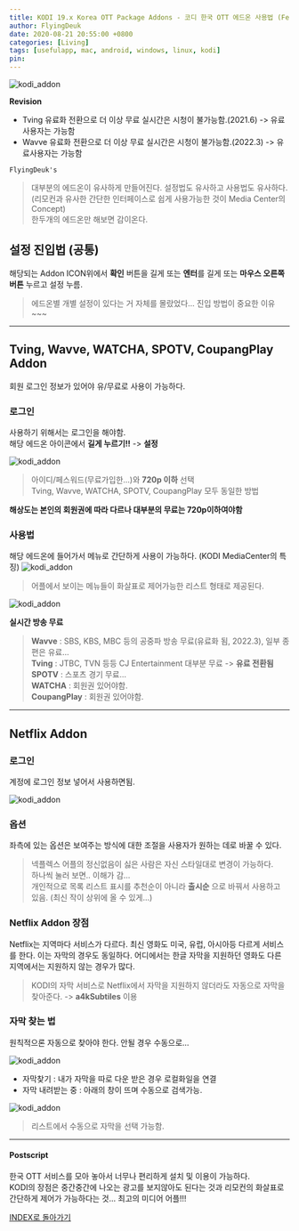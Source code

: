 ```yaml
---
title: KODI 19.x Korea OTT Package Addons - 코디 한국 OTT 에드온 사용법 (Feat. Tving, Wavve, SPOTV, WATCHA, Netflix, KakaoTV, CoupangPlay, NaverSports, SamsungTV)
author: FlyingDeuk
date: 2020-08-21 20:55:00 +0800
categories: [Living]
tags: [usefulapp, mac, android, windows, linux, kodi]
pin:
---
```


![kodi_addon](/img/living/kodi/kodi_addon0.jpg)

**Revision**
- Tving 유료화 전환으로 더 이상 무료 실시간은 시청이 불가능함.(2021.6) -> 유료사용자는 가능함
- Wavve 유료화 전환으로 더 이상 무료 실시간은 시청이 불가능함.(2022.3) -> 유료사용자는 가능함


`FlyingDeuk's`
> 대부분의 에드온이 유사하게 만들어진다. 설정법도 유사하고 사용법도 유사하다. (리모컨과 유사한 간단한 인터페이스로 쉽게 사용가능한 것이 Media Center의 Concept)<br>
한두개의 에드온만 해보면 감이온다.

## 설정 진입법 (공통)
해당되는 Addon ICON위에서 **확인** 버튼을 길게 또는 **엔터**를 길게 또는 **마우스 오른쪽 버튼** 누르고 설정 누름.
>에드온별 개별 설정이 있다는 거 자체를 몰랐었다... 진입 방법이 중요한 이유~~~

------

## Tving, Wavve, WATCHA, SPOTV, CoupangPlay Addon
회원 로그인 정보가 있어야 유/무료로 사용이 가능하다.

### 로그인
사용하기 위해서는 로그인을 해야함. <br>
해당 에드온 아이콘에서 **길게 누르기!!** -> **설정**

![kodi_addon](/img/living/kodi/tving_set.jpg)
> 아이디/페스워드(무료가입한...)와 **720p 이하** 선택 <br>
Tving, Wavve, WATCHA, SPOTV, CoupangPlay 모두 동일한 방법

**해상도는 본인의 회원권에 따라 다르나 대부분의 무료는 720p이하여야함**

### 사용법
해당 에드온에 들어가서 메뉴로 간단하게 사용이 가능하다. (KODI MediaCenter의 특징)
![kodi_addon](/img/living/kodi/ott2.jpg)
>어플에서 보이는 메뉴들이 화살표로 제어가능한 리스트 형태로 제공된다.

![kodi_addon](/img/living/kodi/kodi_tving1.jpg)

**실시간 방송 무료** <br>
> **Wavve** : SBS, KBS, MBC 등의 공중파 방송 무료(유료화 됨, 2022.3), 일부 종편은 유료... <br>
**Tving** : JTBC, TVN 등등 CJ Entertainment 대부분 무료  -> **유료 전환됨**<br>
**SPOTV** : 스포츠 경기 무료...  <br>
**WATCHA** : 회원권 있어야함. <br>
**CoupangPlay** : 회원권 있어야함.

------

## Netflix Addon
### 로그인
계정에 로그인 정보 넣어서 사용하면됨.

![kodi_addon](/img/living/kodi/netflix_set.jpg)

### 옵션
좌측에 있는 옵션은 보여주는 방식에 대한 조절을 사용자가 원하는 데로 바꿀 수 있다.
>넥플렉스 어플의 정신없음이 싫은 사람은 자신 스타일대로 변경이 가능하다. <br>
하나씩 눌러 보면.. 이해가 감...<br>
개인적으로 목록 리스트 표시를 추천순이 아니라 **출시순** 으로 바꿔서 사용하고 있음. (최신 작이 상위에 올 수 있게...)

### Netflix Addon 장점
Netflix는 지역마다 서비스가 다르다. 최신 영화도 미국, 유럽, 아시아등 다르게 서비스를 한다. 이는 자막의 경우도 동일하다. 어디에서는 한글 자막을 지원하던 영화도 다른 지역에서는 지원하지 않는 경우가 많다.
> KODI의 자막 서비스로 Netflix에서 자막을 지원하지 않더라도 자동으로 자막을 찾아준다. -> **a4kSubtiles** 이용

### 자막 찾는 법
원칙적으론 자동으로 찾아야 한다. 안될 경우 수동으로...

![kodi_addon](/img/living/kodi/kodi_subtitle2.jpg)
- 자막찾기 : 내가 자막을 따로 다운 받은 경우 로컬화일을 연결
- 자막 내려받는 중 : 아래의 창이 뜨며 수동으로 검색가능.


![kodi_addon](/img/living/kodi/kodi_subtitle.jpg)
> 리스트에서 수동으로 자막을 선택 가능함.

------

#### Postscript
한국 OTT 서비스를 모아 놓아서 너무나 편리하게 설치 및 이용이 가능하다. <br>
KODI의 장점은 중간중간에 나오는 광고를 보지않아도 된다는 것과 리모컨의 화살표로 간단하게 제어가 가능하다는 것... 최고의 미디어 어플!!!

[INDEX로 돌아가기](/posts/KODI/)
